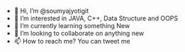 - 👋 Hi, I’m @soumyajyotigit
- 👀 I’m interested in JAVA, C++, Data Structure and OOPS
- 🌱 I’m currently learning something New
- 💞️ I’m looking to collaborate on anything new 
- 📫 How to reach me? You can tweet me

<!---
soumyajyotigit/soumyajyotigit is a ✨ special ✨ repository because its `README.md` (this file) appears on your GitHub profile.
You can click the Preview link to take a look at your changes.
--->
